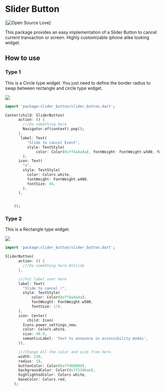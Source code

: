 # Slider Button
[![Open Source Love](https://badges.frapsoft.com/os/v2/open-source.svg?v=103)]

This package provides an easy implementation of a Slider Button to cancel current transaction or screen.
Highly customizable iphone alike looking widget.



## How to use
### Type 1
This is a Circle type widget.
You just need to define the border radius to swap between rectangle and circle type widget.

<p>
    <img src="https://github.com/anirudhsharma392/Slider-Button/blob/master/screenshots/button_1.gif?raw=true"/>

</p>

```dart
import 'package:slider_button/slider_button.dart';

```

```dart
Center(child: SliderButton(
      action: () {
        ///Do something here
        Navigator.of(context).pop();
      },
       label: Text(
          "Slide to cancel Event",
          style: TextStyle(
              color: Color(0xff4a4a4a), fontWeight: FontWeight.w500, fontSize: 17),
        ),
      icon: Text(
        "x",
        style: TextStyle(
          color: Colors.white,
          fontWeight: FontWeight.w400,
          fontSize: 44,
        ),
      ),


    ));

```
### Type 2

This is a Rectangle type widget.

<p>
    <img src="https://github.com/anirudhsharma392/Slider-Button/blob/master/screenshots/button_2.gif?raw=true"/>

</p>

```dart
import 'package:slider_button/slider_button.dart';

```

```dart
SliderButton(
      action: () {
        ///Do something here OnSlide
      },

      ///Put label over here
      label: Text(
        "Slide to cancel !",
        style: TextStyle(
            color: Color(0xff4a4a4a),
            fontWeight: FontWeight.w500,
            fontSize: 17),
      ),
      icon: Center(
          child: Icon(
        Icons.power_settings_new,
        color: Colors.white,
        size: 40.0,
        semanticLabel: 'Text to announce in accessibility modes',
      )),

      ///Change All the color and size from here.
      width: 230,
      radius: 10,
      buttonColor: Color(0xffd60000),
      backgroundColor: Color(0xff534bae),
      highlightedColor: Colors.white,
      baseColor: Colors.red,
    );
```